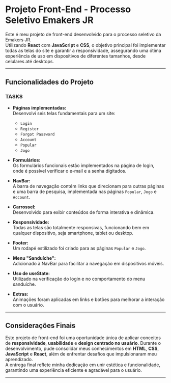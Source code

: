 # **Projeto Front-End - Processo Seletivo Emakers JR**

Este é meu projeto de front-end desenvolvido para o processo seletivo da Emakers JR.  
Utilizando **React** com **JavaScript** e **CSS**, o objetivo principal foi implementar todas as telas do site e garantir a responsividade, assegurando uma ótima experiência de uso em dispositivos de diferentes tamanhos, desde celulares até desktops.

---

## **Funcionalidades do Projeto**

### **TASKS**
- **Páginas implementadas:**  
  Desenvolvi seis telas fundamentais para um site:  
  - `Login`  
  - `Register`  
  - `Forgot Password`  
  - `Account`  
  - `Popular`  
  - `Jogo`
  
- **Formulários:**  
  Os formulários funcionais estão implementados na página de login, onde é possível verificar o e-mail e a senha digitados.

- **NavBar:**  
  A barra de navegação contém links que direcionam para outras páginas e uma barra de pesquisa, implementada nas páginas `Popular`, `Jogo` e `Account`.

- **Carrossel:**  
  Desenvolvido para exibir conteúdos de forma interativa e dinâmica.

- **Responsividade:**  
  Todas as telas são totalmente responsivas, funcionando bem em qualquer dispositivo, seja smartphone, tablet ou desktop.

- **Footer:**  
  Um rodapé estilizado foi criado para as páginas `Popular` e `Jogo`.

- **Menu "Sanduíche":**  
  Adicionado à NavBar para facilitar a navegação em dispositivos móveis.

- **Uso de useState:**  
  Utilizado na verificação do login e no comportamento do menu sanduíche.

- **Extras:**  
  Animações foram aplicadas em links e botões para melhorar a interação com o usuário.

---

## **Considerações Finais**

Este projeto de front-end foi uma oportunidade única de aplicar conceitos de **responsividade**, **usabilidade** e **design centrado no usuário**. Durante o desenvolvimento, pude consolidar meus conhecimentos em **HTML**, **CSS**, **JavaScript** e **React**, além de enfrentar desafios que impulsionaram meu aprendizado.  
A entrega final reflete minha dedicação em unir estética e funcionalidade, garantindo uma experiência eficiente e agradável para o usuário.

---
